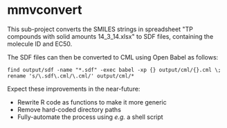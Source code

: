# mmvconvert

This sub-project converts the SMILES strings in spreadsheet "TP compounds with solid amounts 14_3_14.xlsx" to SDF files, containing the molecule ID and EC50.

The SDF files can then be converted to CML using Open Babel as follows:

    find output/sdf -name "*.sdf" -exec babel -xp {} output/cml/{}.cml \;
    rename 's/\.sdf\.cml/\.cml/' output/cml/*

Expect these improvements in the near-future:

* Rewrite R code as functions to make it more generic
* Remove hard-coded directory paths
* Fully-automate the process using *e.g.* a shell script
